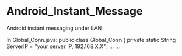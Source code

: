# Android_Instant_Message
Android instant messaging under LAN

In Global_Conn.java:
public class Global_Conn {
    private static String ServerIP = "your server IP, 192.168.X.X";
    ... ...
